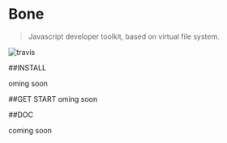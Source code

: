 # Bone 
> Javascript developer toolkit, based on virtual file system.

![travis](https://api.travis-ci.org/wyicwx/bone.png)

##INSTALL

oming soon

##GET START
oming soon

##DOC

coming soon


